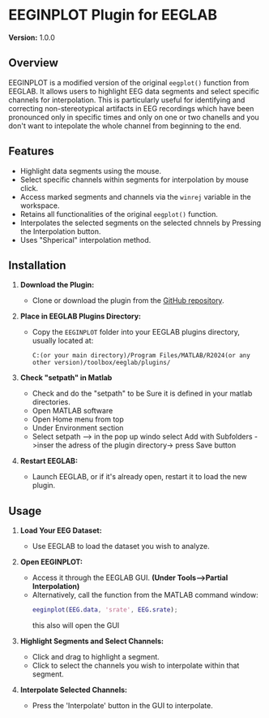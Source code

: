 # EEGINPLOT Plugin for EEGLAB
**Version:** 1.0.0

## Overview
EEGINPLOT is a modified version of the original `eegplot()` function from EEGLAB. It allows users to highlight EEG data segments and select specific channels for interpolation. This is particularly useful for identifying and correcting non-stereotypical artifacts in EEG recordings which have been pronounced only in specific times and only on one or two chanells and you don't want to intepolate the whole channel from beginning to the end.

## Features
- Highlight data segments using the mouse.
- Select specific channels within segments for interpolation by mouse click.
- Access marked segments and channels via the `winrej` variable in the workspace.
- Retains all functionalities of the original `eegplot()` function.
- Interpolates the selected segments on the selected chnnels by Pressing the Interpolation button.
- Uses "Shperical" interpolation method. 

## Installation
1. **Download the Plugin:**
   - Clone or download the plugin from the [GitHub repository](https://github.com/G00gl/EEGINPLOT).

2. **Place in EEGLAB Plugins Directory:**
   - Copy the `EEGINPLOT` folder into your EEGLAB plugins directory, usually located at:
     ```
     C:(or your main directory)/Program Files/MATLAB/R2024(or any other version)/toolbox/eeglab/plugins/
     ```
 3. **Check "setpath" in Matlab**
    - Check and do the "setpath" to be Sure it is defined in your matlab directories.
    - Open MATLAB software
    - Open Home menu from top
    - Under Environment section
    - Select setpath --> in the pop up windo select Add with Subfolders ->inser the adress of the plugin directory-> press Save button   

4. **Restart EEGLAB:**
   - Launch EEGLAB, or if it's already open, restart it to load the new plugin.

## Usage

1. **Load Your EEG Dataset:**
   - Use EEGLAB to load the dataset you wish to analyze.

2. **Open EEGINPLOT:**
   - Access it through the EEGLAB GUI. **(Under Tools-->Partial Interpolation)**
   - Alternatively, call the function from the MATLAB command window:
     ```matlab
     eeginplot(EEG.data, 'srate', EEG.srate);
     ```
     this also will open the GUI
     
4. **Highlight Segments and Select Channels:**
   - Click and drag to highlight a segment.
   - Click to select the channels you wish to interpolate within that segment.

5. **Interpolate Selected Channels:**
   - Press the 'Interpolate' button in the GUI to interpolate.   
